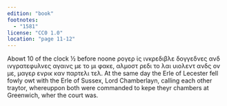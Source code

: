 ```yaml
---
edition: "book"
footnotes:
  - "1581"
license: "CC0 1.0"
location: "page 11-12"
---
```

Abowt 10 of
the clock ½ before noone ρογερ ἱς ινκρεδιβλε δογγεδνες ανδ
ινγρατεφυλνες αγαινς με το μι φακε, αλμοστ ρεδι το λαι υιολεντ ανδς ον με, μαγερ
ενρικ καν παρτελι τελ. At the same day the Erle of Lecester fell
fowly owt with the Erle of Sussex, Lord Chamberlayn, calling
each other traytor, whereuppon both were commanded to kepe
theyr chambers at Greenwich, wher the court was.
